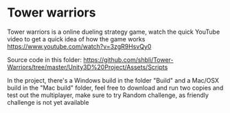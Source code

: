# Tower warriors

Tower warriors is a online dueling strategy game, watch the quick YouTube video to get a quick idea of how the game works https://www.youtube.com/watch?v=3zgR9HsvQy0

Source code in this folder: https://github.com/shbli/Tower-Warriors/tree/master/Unity3D%20Project/Assets/Scripts

In the project, there's a Windows build in the folder "Build" and a Mac/OSX build in the "Mac build" folder, feel free to download and run two copies and test out the multiplayer, make sure to try Random challenge, as friendly challenge is not yet available
